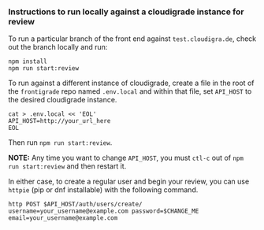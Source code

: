 ### Instructions to run locally against a cloudigrade instance for review

To run a particular branch of the front end against `test.cloudigra.de`, check out the branch locally and run:

```
npm install
npm run start:review
```

To run against a different instance of cloudigrade, create a file in the root
of the `frontigrade` repo named `.env.local` and within that file, set `API_HOST` to the desired cloudigrade instance.

```
cat > .env.local << 'EOL'
API_HOST=http://your_url_here
EOL
```

Then run `npm run start:review`.

**NOTE:** Any time you want to change `API_HOST`, you must `ctl-c` out of `npm run start:review` and then restart it.

In either case, to create a regular user and begin your review, you can use `httpie` (pip or dnf installable) with the following command.

```
http POST $API_HOST/auth/users/create/ username=your_username@example.com password=$CHANGE_ME email=your_username@example.com
```
